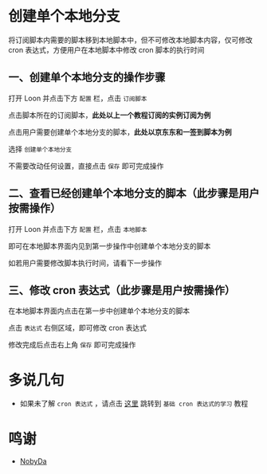 # 创建单个本地分支

将订阅脚本内需要的脚本移到本地脚本中，但不可修改本地脚本内容，仅可修改 cron 表达式，方便用户在本地脚本中修改 cron 脚本的执行时间

## 一、创建单个本地分支的操作步骤

打开 Loon 并点击下方 `配置` 栏，点击 `订阅脚本`

点击脚本所在的订阅脚本，**此处以上一个教程订阅的实例订阅为例**

点击用户需要创建单个本地分支的脚本，**此处以京东东和一签到脚本为例**

选择 `创建单个本地分支`

不需要改动任何设置，直接点击 `保存` 即可完成操作

## 二、查看已经创建单个本地分支的脚本（此步骤是用户按需操作）

打开 Loon 并点击下方 `配置` 栏，点击 `本地脚本`

即可在本地脚本界面内见到第一步操作中创建单个本地分支的脚本

如若用户需要修改脚本执行时间，请看下一步操作

## 三、修改 cron 表达式（此步骤是用户按需操作）

在本地脚本界面内点击在第一步中创建单个本地分支的脚本

点击 `表达式` 右侧区域，即可修改 cron 表达式

修改完成后点击右上角 `保存` 即可完成操作

# 多说几句

- 如果未了解 `cron 表达式` ，请点击 [这里](https://github.com/chiupam/tutorial/blob/master/Loon/Plus/cron.md) 跳转到 `基础 cron 表达式的学习` 教程

# 鸣谢

- [NobyDa](https://github.com/NobyDa/Script/blob/master/JD-DailyBonus/JD_DailyBonus.js)
